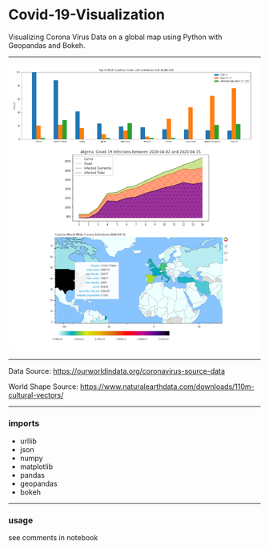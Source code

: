 # Covid-19-Visualization
Visualizing Corona Virus Data on a global map using Python with Geopandas and Bokeh.

---

![example](preview.png)

---

Data Source: https://ourworldindata.org/coronavirus-source-data

World Shape Source: https://www.naturalearthdata.com/downloads/110m-cultural-vectors/

---

### imports
- urllib
- json
- numpy
- matplotlib
- pandas
- geopandas
- bokeh

---

### usage

see comments in notebook

